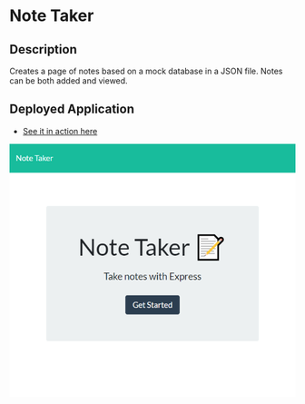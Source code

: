 # Note Taker

## Description
Creates a page of notes based on a mock database in a JSON file. Notes can be both added and viewed.

## Deployed Application
- <a href="http://protected-garden-10398.herokuapp.com/" target="_blank">See it in action here</a>

![The Website Page](./public/assets/screenshot.PNG)
